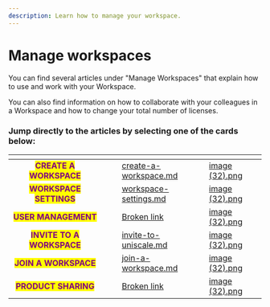 ```yaml
---
description: Learn how to manage your workspace.
---
```


# Manage workspaces

You can find several articles under "Manage Workspaces" that explain how to use and work with your Workspace.&#x20;

You can also find information on how to collaborate with your colleagues in a Workspace and how to change your total number of licenses.



### Jump directly to the articles by selecting one of the cards below:

<table data-view="cards"><thead><tr><th align="center"></th><th data-hidden></th><th data-hidden align="center"></th><th data-hidden data-card-target data-type="content-ref"></th><th data-hidden data-card-cover data-type="files"></th></tr></thead><tbody><tr><td align="center"><mark style="color:purple;"><strong>CREATE A WORKSPACE</strong></mark></td><td></td><td align="center"></td><td><a href="create-a-workspace.md">create-a-workspace.md</a></td><td><a href="../../.gitbook/assets/image (32).png">image (32).png</a></td></tr><tr><td align="center"><mark style="color:purple;"><strong>WORKSPACE SETTINGS</strong></mark></td><td></td><td align="center"></td><td><a href="workspace-settings.md">workspace-settings.md</a></td><td><a href="../../.gitbook/assets/image (32).png">image (32).png</a></td></tr><tr><td align="center"><mark style="color:purple;"><strong>USER MANAGEMENT</strong></mark></td><td></td><td align="center"></td><td><a href="broken-reference">Broken link</a></td><td><a href="../../.gitbook/assets/image (32).png">image (32).png</a></td></tr><tr><td align="center"><mark style="color:purple;"><strong>INVITE TO A WORKSPACE</strong></mark></td><td></td><td align="center"></td><td><a href="invite-to-uniscale.md">invite-to-uniscale.md</a></td><td><a href="../../.gitbook/assets/image (32).png">image (32).png</a></td></tr><tr><td align="center"><mark style="color:purple;"><strong>JOIN A WORKSPACE</strong></mark></td><td></td><td align="center"></td><td><a href="join-a-workspace.md">join-a-workspace.md</a></td><td><a href="../../.gitbook/assets/image (32).png">image (32).png</a></td></tr><tr><td align="center"><mark style="color:purple;"><strong>PRODUCT SHARING</strong></mark></td><td></td><td align="center"></td><td><a href="broken-reference">Broken link</a></td><td><a href="../../.gitbook/assets/image (32).png">image (32).png</a></td></tr></tbody></table>
